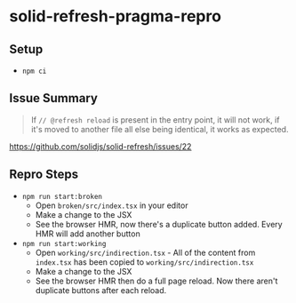 # solid-refresh-pragma-repro

## Setup

* `npm ci`

## Issue Summary

> If `// @refresh reload` is present in the entry point, it will not work, if it's moved to another file all else being identical, it works as expected.

https://github.com/solidjs/solid-refresh/issues/22

## Repro Steps

* `npm run start:broken`
    * Open `broken/src/index.tsx` in your editor
    * Make a change to the JSX
    * See the browser HMR, now there's a duplicate button added. Every HMR will add another button
* `npm run start:working`
    * Open `working/src/indirection.tsx` - All of the content from `index.tsx` has been copied to `working/src/indirection.tsx`
    * Make a change to the JSX
    * See the browser HMR then do a full page reload. Now there aren't duplicate buttons after each reload.